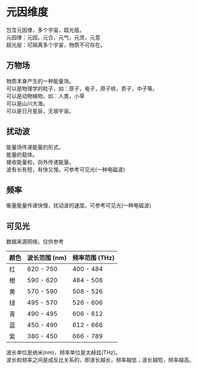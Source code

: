 # 元因维度

包含元因律，多个宇宙，超光层。  
元因律：元因，元合，元气，元灵，元意  
超光层：可隔离多个宇宙，物质不可存在。  

## 万物场

物质本身产生的一种能量场。   
可以是物理学的粒子，如：原子，电子，原子核，质子，中子等。   
可以是动物植物，如：人类，小草  
可以是山川大海。  
可以是日月星辰，无垠宇宙。  

## 扰动波

能量场传递能量的形式。  
能量的载体。  
接收能量和，向外传递能量。  
波有长有短，有快又慢。可参考可见光(一种电磁波)  

## 频率

衡量能量传递快慢，扰动波的速度。可参考可见光(一种电磁波)  

## 可见光

数据来源网络，仅供参考

| 颜色 | 波长范围 (nm) | 频率范围 (THz) |
| --- | --- | --- |
| 红 | 620 - 750 | 400 - 484 |
| 橙 | 590 - 620 | 484 - 508 |
| 黄 | 570 - 590 | 508 - 526 |
| 绿 | 495 - 570 | 526 - 606 |
| 青 | 490 - 495 | 606 - 612 |
| 蓝 | 450 - 490 | 612 - 666 |
| 紫 | 380 - 450 | 666 - 789 |

波长单位是纳米(nm)，频率单位是太赫兹(THz)。  
波长和频率之间是成反比关系的，即波长越长，频率越低；波长越短，频率越高。  

